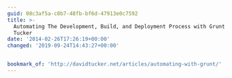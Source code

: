 ```yaml
---
guid: 08c3af5a-c0b7-48fb-bf6d-47913e0c7592
title: >-
  Automating The Development, Build, and Deployment Process with Grunt - David
  Tucker
date: '2014-02-26T17:26:19+00:00'
changed: '2019-09-24T14:43:27+00:00'


bookmark_of: 'http://davidtucker.net/articles/automating-with-grunt/'
---
```




